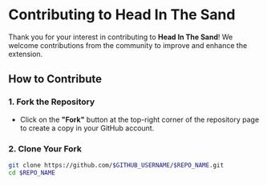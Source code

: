 # Contributing to Head In The Sand

Thank you for your interest in contributing to **Head In The Sand**! We welcome contributions from the community to improve and enhance the extension.

## How to Contribute

### 1. Fork the Repository
- Click on the **"Fork"** button at the top-right corner of the repository page to create a copy in your GitHub account.

### 2. Clone Your Fork
```bash
git clone https://github.com/$GITHUB_USERNAME/$REPO_NAME.git
cd $REPO_NAME
